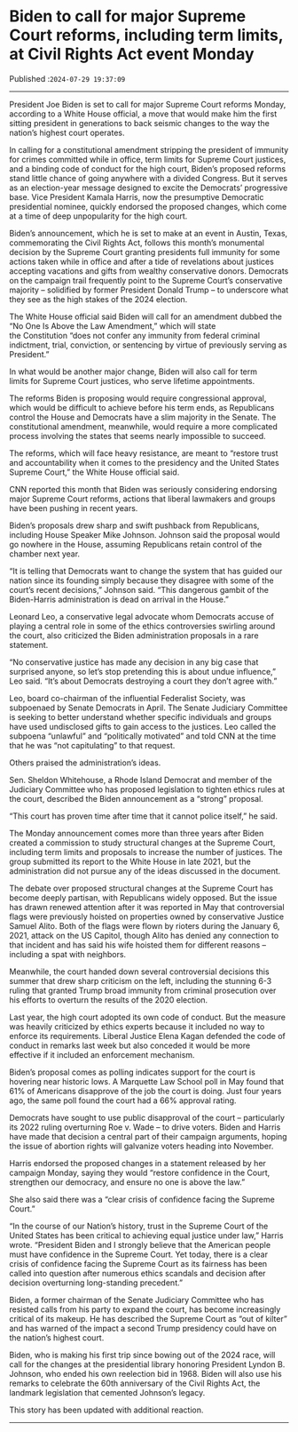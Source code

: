 # Biden to call for major Supreme Court reforms, including term limits, at Civil Rights Act event Monday

Published :`2024-07-29 19:37:09`

---

President Joe Biden is set to call for major Supreme Court reforms Monday, according to a White House official, a move that would make him the first sitting president in generations to back seismic changes to the way the nation’s highest court operates.

In calling for a constitutional amendment stripping the president of immunity for crimes committed while in office, term limits for Supreme Court justices, and a binding code of conduct for the high court, Biden’s proposed reforms stand little chance of going anywhere with a divided Congress. But it serves as an election-year message designed to excite the Democrats’ progressive base. Vice President Kamala Harris, now the presumptive Democratic presidential nominee, quickly endorsed the proposed changes, which come at a time of deep unpopularity for the high court.

Biden’s announcement, which he is set to make at an event in Austin, Texas, commemorating the Civil Rights Act, follows this month’s monumental decision by the Supreme Court granting presidents full immunity for some actions taken while in office and after a tide of revelations about justices accepting vacations and gifts from wealthy conservative donors. Democrats on the campaign trail frequently point to the Supreme Court’s conservative majority – solidified by former President Donald Trump – to underscore what they see as the high stakes of the 2024 election.

The White House official said Biden will call for an amendment dubbed the “No One Is Above the Law Amendment,” which will state the Constitution “does not confer any immunity from federal criminal indictment, trial, conviction, or sentencing by virtue of previously serving as President.”

In what would be another major change, Biden will also call for term limits for Supreme Court justices, who serve lifetime appointments.

The reforms Biden is proposing would require congressional approval, which would be difficult to achieve before his term ends, as Republicans control the House and Democrats have a slim majority in the Senate. The constitutional amendment, meanwhile, would require a more complicated process involving the states that seems nearly impossible to succeed.

The reforms, which will face heavy resistance, are meant to “restore trust and accountability when it comes to the presidency and the United States Supreme Court,” the White House official said.

CNN reported this month that Biden was seriously considering endorsing major Supreme Court reforms, actions that liberal lawmakers and groups have been pushing in recent years.

Biden’s proposals drew sharp and swift pushback from Republicans, including House Speaker Mike Johnson. Johnson said the proposal would go nowhere in the House, assuming Republicans retain control of the chamber next year.

“It is telling that Democrats want to change the system that has guided our nation since its founding simply because they disagree with some of the court’s recent decisions,” Johnson said. “This dangerous gambit of the Biden-Harris administration is dead on arrival in the House.”

Leonard Leo, a conservative legal advocate whom Democrats accuse of playing a central role in some of the ethics controversies swirling around the court, also criticized the Biden administration proposals in a rare statement.

“No conservative justice has made any decision in any big case that surprised anyone, so let’s stop pretending this is about undue influence,” Leo said. “It’s about Democrats destroying a court they don’t agree with.”

Leo, board co-chairman of the influential Federalist Society, was subpoenaed by Senate Democrats in April. The Senate Judiciary Committee is seeking to better understand whether specific individuals and groups have used undisclosed gifts to gain access to the justices. Leo called the subpoena “unlawful” and “politically motivated” and told CNN at the time that he was “not capitulating” to that request.

Others praised the administration’s ideas.

Sen. Sheldon Whitehouse, a Rhode Island Democrat and member of the Judiciary Committee who has proposed legislation to tighten ethics rules at the court, described the Biden announcement as a “strong” proposal.

“This court has proven time after time that it cannot police itself,” he said.

The Monday announcement comes more than three years after Biden created a commission to study structural changes at the Supreme Court, including term limits and proposals to increase the number of justices. The group submitted its report to the White House in late 2021, but the administration did not pursue any of the ideas discussed in the document.

The debate over proposed structural changes at the Supreme Court has become deeply partisan, with Republicans widely opposed. But the issue has drawn renewed attention after it was reported in May that controversial flags were previously hoisted on properties owned by conservative Justice Samuel Alito. Both of the flags were flown by rioters during the January 6, 2021, attack on the US Capitol, though Alito has denied any connection to that incident and has said his wife hoisted them for different reasons – including a spat with neighbors.

Meanwhile, the court handed down several controversial decisions this summer that drew sharp criticism on the left, including the stunning 6-3 ruling that granted Trump broad immunity from criminal prosecution over his efforts to overturn the results of the 2020 election.

Last year, the high court adopted its own code of conduct. But the measure was heavily criticized by ethics experts because it included no way to enforce its requirements. Liberal Justice Elena Kagan defended the code of conduct in remarks last week but also conceded it would be more effective if it included an enforcement mechanism.

Biden’s proposal comes as polling indicates support for the court is hovering near historic lows. A Marquette Law School poll in May found that 61% of Americans disapprove of the job the court is doing. Just four years ago, the same poll found the court had a 66% approval rating.

Democrats have sought to use public disapproval of the court – particularly its 2022 ruling overturning Roe v. Wade – to drive voters. Biden and Harris have made that decision a central part of their campaign arguments, hoping the issue of abortion rights will galvanize voters heading into November.

Harris endorsed the proposed changes in a statement released by her campaign Monday, saying they would “restore confidence in the Court, strengthen our democracy, and ensure no one is above the law.”

She also said there was a “clear crisis of confidence facing the Supreme Court.”

“In the course of our Nation’s history, trust in the Supreme Court of the United States has been critical to achieving equal justice under law,” Harris wrote. “President Biden and I strongly believe that the American people must have confidence in the Supreme Court. Yet today, there is a clear crisis of confidence facing the Supreme Court as its fairness has been called into question after numerous ethics scandals and decision after decision overturning long-standing precedent.”

Biden, a former chairman of the Senate Judiciary Committee who has resisted calls from his party to expand the court, has become increasingly critical of its makeup. He has described the Supreme Court as “out of kilter” and has warned of the impact a second Trump presidency could have on the nation’s highest court.

Biden, who is making his first trip since bowing out of the 2024 race, will call for the changes at the presidential library honoring President Lyndon B. Johnson, who ended his own reelection bid in 1968. Biden will also use his remarks to celebrate the 60th anniversary of the Civil Rights Act, the landmark legislation that cemented Johnson’s legacy.

This story has been updated with additional reaction.

---

